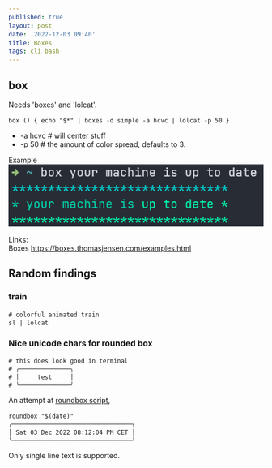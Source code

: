 ```yaml
---
published: true
layout: post
date: '2022-12-03 09:40'
title: Boxes
tags: cli bash 
---
```

## box

Needs 'boxes' and 'lolcat'.

    box () { echo "$*" | boxes -d simple -a hcvc | lolcat -p 50 }

* -a hcvc # will center stuff
* -p 50   # the amount of color spread, defaults to 3. 

Example  
![example](/media/box.png)

Links:  
Boxes <https://boxes.thomasjensen.com/examples.html>

## Random findings  

### train

    # colorful animated train
    sl | lolcat

### Nice unicode chars for rounded box

    # this does look good in terminal
    # ╭──────────────╮
    # │     test     │
    # ╰──────────────╯

An attempt at [roundbox script](https://raw.githubusercontent.com/brontosaurusrex/bucentaur/master/.experiments/bin/roundbox),

    roundbox "$(date)"
    ╭─────────────────────────────────╮
    │ Sat 03 Dec 2022 08:12:04 PM CET │
    ╰─────────────────────────────────╯

Only single line text is supported.